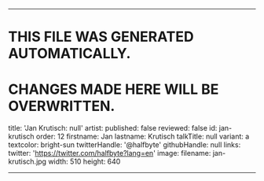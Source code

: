 ----

# THIS FILE WAS GENERATED AUTOMATICALLY.
# CHANGES MADE HERE WILL BE OVERWRITTEN.

title: 'Jan Krutisch: null'
artist:
  published: false
  reviewed: false
  id: jan-krutisch
  order: 12
  firstname: Jan
  lastname: Krutisch
  talkTitle: null
  variant: a
  textcolor: bright-sun
  twitterHandle: '@halfbyte'
  githubHandle: null
  links:
    twitter: 'https://twitter.com/halfbyte?lang=en'
  image:
    filename: jan-krutisch.jpg
    width: 510
    height: 640

----

